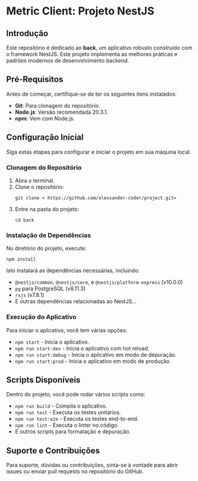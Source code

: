 
# Metric Client: Projeto NestJS

## Introdução

Este repositório é dedicado ao **back**, um aplicativo robusto construído com o framework NestJS. Este projeto implementa as melhores práticas e padrões modernos de desenvolvimento backend.

## Pré-Requisitos

Antes de começar, certifique-se de ter os seguintes itens instalados:

- **Git**: Para clonagem do repositório.
- **Node.js**: Versão recomendada 20.3.1.
- **npm**: Vem com Node.js.

## Configuração Inicial

Siga estas etapas para configurar e iniciar o projeto em sua máquina local.

### Clonagem do Repositório

1. Abra o terminal.
2. Clone o repositório:
   ```
   git clone < https://github.com/alexsander-coder/project.git>
   ```
3. Entre na pasta do projeto:
   ```
   cd back
   ```

### Instalação de Dependências

No diretório do projeto, execute:

```
npm install
```

Isto instalará as dependências necessárias, incluindo:

- `@nestjs/common`, `@nestjs/core`, e `@nestjs/platform-express` (v10.0.0)
- `pg` para PostgreSQL (v8.11.3)
- `rxjs` (v7.8.1)
- E outras dependências relacionadas ao NestJS...

### Execução do Aplicativo

Para iniciar o aplicativo, você tem várias opções:

- `npm start` - Inicia o aplicativo.
- `npm run start:dev` - Inicia o aplicativo com hot reload.
- `npm run start:debug` - Inicia o aplicativo em modo de depuração.
- `npm run start:prod` - Inicia o aplicativo em modo de produção.

## Scripts Disponíveis

Dentro do projeto, você pode rodar vários scripts como:

- `npm run build` - Compila o aplicativo.
- `npm run test` - Executa os testes unitários.
- `npm run test:e2e` - Executa os testes end-to-end.
- `npm run lint` - Executa o linter no código.
- E outros scripts para formatação e depuração.

## Suporte e Contribuições

Para suporte, dúvidas ou contribuições, sinta-se à vontade para abrir issues ou enviar pull requests no repositório do GitHub.
